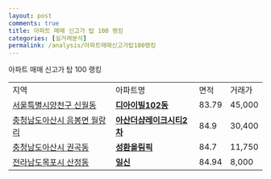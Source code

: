 ```yaml
---
layout: post
comments: true
title: 아파트 매매 신고가 탑 100 랭킹
categories: [실거래분석]
permalink: /analysis/아파트매매신고가탑100랭킹
---
```


아파트 매매 신고가 탑 100 랭킹

<table>
  <tr>
    <td>지역</td>
    <td>아파트명</td>
    <td>면적</td>
    <td>거래가</td>
  </tr>

  <tr>
    <td><a href="/apt/서울특별시양천구신월동">서울특별시양천구 신월동</a></td>
    <td style="font-weight: bold;"><a href="https://search.naver.com/search.naver?query=신월동 디아이빌102동">디아이빌102동</a></td>
    <td>83.79</td>
    <td>45,000</td>
  </tr>

  <tr>
    <td><a href="/apt/충청남도아산시음봉면 월랑리">충청남도아산시 음봉면 월랑리</a></td>
    <td style="font-weight: bold;"><a href="https://search.naver.com/search.naver?query=음봉면 월랑리 아산더샵레이크시티2차">아산더샵레이크시티2차</a></td>
    <td>84.9</td>
    <td>30,400</td>
  </tr>

  <tr>
    <td><a href="/apt/충청남도아산시권곡동">충청남도아산시 권곡동</a></td>
    <td style="font-weight: bold;"><a href="https://search.naver.com/search.naver?query=권곡동 성환올림픽">성환올림픽</a></td>
    <td>84.7</td>
    <td>11,750</td>
  </tr>

  <tr>
    <td><a href="/apt/전라남도목포시산정동">전라남도목포시 산정동</a></td>
    <td style="font-weight: bold;"><a href="https://search.naver.com/search.naver?query=산정동 일신">일신</a></td>
    <td>84.94</td>
    <td>8,000</td>
  </tr>

</table>
